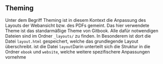 ## Theming

Unter dem Begriff Theming ist in diesem Kontext die Anpassung des Layouts der Webansicht bzw. des PDFs gemeint. Das hier verwendete Theme ist das standarmäßige Theme von Gitbook. Alle dafür notwendigen Dateien sind im Ordner `_layouts/` zu finden. In Besonderem ist dort die Datei `layout.html` gespeichert, welche das grundlegende Layout überschreibt.  ist die Datei  `layout`Darin unterteilt sich die Struktur in die Ordner `ebook` und `website`, welche weitere spezifischere Anpassungen vornehme
